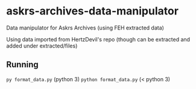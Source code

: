 # askrs-archives-data-manipulator
 Data manipulator for Askrs Archives (using FEH extracted data)

 Using data imported from HertzDevil's repo (though can be extracted and added under extracted/files)

## Running
 `py format_data.py` (python 3)
 `python format_data.py` (< python 3)